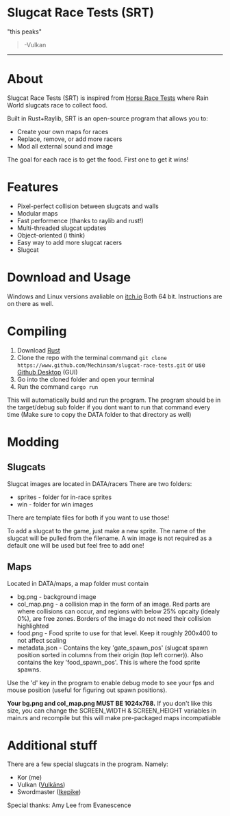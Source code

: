 # Slugcat Race Tests (SRT)
"this peaks"
> -Vulkan
---
# About
Slugcat Race Tests (SRT) is inspired from [Horse Race Tests](https://x.com/snakesandrews/status/1915799331220684835) where Rain World slugcats race to collect food.

Built in Rust+Raylib, SRT is an open-source program that allows you to:
- Create your own maps for races
- Replace, remove, or add more racers
- Mod all external sound and image

The goal for each race is to get the food. First one to get it wins!

# Features
- Pixel-perfect collision between slugcats and walls
- Modular maps
- Fast performence (thanks to raylib and rust!)
- Multi-threaded slugcat updates
- Object-oriented (i think)
- Easy way to add more slugcat racers
- Slugcat

# Download and Usage
Windows and Linux versions avaliable on [itch.io](https://mechinsam.itch.io/slugcat-race-tests)
Both 64 bit.
Instructions are on there as well.

# Compiling
1. Download [Rust](https://www.rust-lang.org/tools/install)
2. Clone the repo with the terminal command `git clone https://www.github.com/Mechinsam/slugcat-race-tests.git` or use [Github Desktop](https://desktop.github.com/download/) (GUI)
3. Go into the cloned folder and open your terminal
4. Run the command `cargo run`

This will automatically build and run the program.
The program should be in the target/debug sub folder if you dont want to run that command every time (Make sure to copy the DATA folder to that directory as well)

# Modding
## Slugcats
Slugcat images are located in DATA/racers
There are two folders:
- sprites - folder for in-race sprites
- win - folder for win images

There are template files for both if you want to use those!

To add a slugcat to the game, just make a new sprite. The name of the slugcat will be pulled from the filename.
A win image is not required as a default one will be used but feel free to add one!

## Maps
Located in DATA/maps, a map folder must contain
- bg.png - background image
- col_map.png - a collision map in the form of an image. Red parts are where collisions can occur, and regions with below 25% opcaity (idealy 0%), are free zones. Borders of the image do not need their collision highlighted
- food.png - Food sprite to use for that level. Keep it roughly 200x400 to not affect scaling
- metadata.json - Contains the key 'gate_spawn_pos' (slugcat spawn position sorted in columns from their origin (top left corner)).
  Also contains the key 'food_spawn_pos'. This is where the food sprite spawns.

Use the 'd' key in the program to enable debug mode to see your fps and mouse position (useful for figuring out spawn positions).

**Your bg.png and col_map.png MUST BE 1024x768.**
If you don't like this size, you can change the SCREEN_WIDTH & SCREEN_HEIGHT variables in main.rs and recompile but this will make pre-packaged maps incompatiable

# Additional stuff
There are a few special slugcats in the program. Namely:
- Kor (me)
- Vulkan ([Vulkāns](https://x.com/Wheedless))
- Swordmaster ([Ikepike](https://x.com/ikepik3))

Special thanks:
Amy Lee from Evanescence

